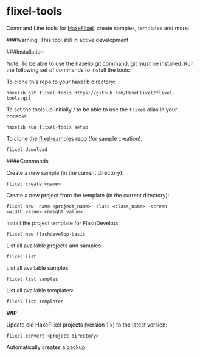 flixel-tools
============

Command Line tools for [HaxeFlixel](https://github.com/HaxeFlixel/flixel), create samples, templates and more.

###Warning: This tool still in active development

###Installation

Note: To be able to use the haxelib git command, [git](http://git-scm.com/download/) must be installed.
Run the following set of commands to install the tools:

To clone this repo to your haxelib directory:

```batch
haxelib git flixel-tools https://github.com/HaxeFlixel/flixel-tools.git
```

To set the tools up initially / to be able to use the `flixel` alias in your console:

```batch
haxelib run flixel-tools setup

```
To clone the [flixel-samples](https://github.com/HaxeFlixel/flixel-samples) repo (for sample creation):

```batch
flixel download
```

####Commands

Create a new sample (in the current directory):

```batch
flixel create <name>
```

Create a new project from the template (in the current directory):

```batch
flixel new -name <project_name> -class <class_name> -screen <width_value> <height_value>
```

Install the project template for FlashDevelop:


```batch
flixel new flashdevelop-basic
```

List all available projects and samples:

```batch
flixel list
```

List all available samples:

```batch
flixel list samples
```

List all available templates:

```batch
flixel list templates
```

**WIP**

Update old HaxeFlixel projects (version 1.x) to the latest version:

```batch
flixel convert <project directory>
```

Automatically creates a backup.
